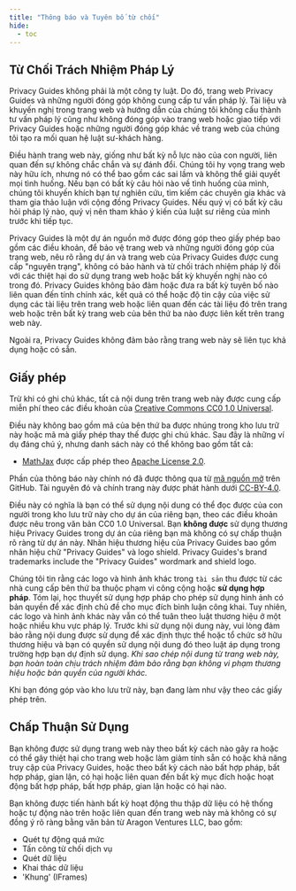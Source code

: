 ```yaml
---
title: "Thông báo và Tuyên bố từ chối"
hide:
  - toc
---
```


## Từ Chối Trách Nhiệm Pháp Lý

Privacy Guides không phải là một công ty luật. Do đó, trang web Privacy Guides và những người đóng góp không cung cấp tư vấn pháp lý. Tài liệu và khuyến nghị trong trang web và hướng dẫn của chúng tôi không cấu thành tư vấn pháp lý cũng như không đóng góp vào trang web hoặc giao tiếp với Privacy Guides hoặc những người đóng góp khác về trang web của chúng tôi tạo ra mối quan hệ luật sư-khách hàng.

Điều hành trang web này, giống như bất kỳ nỗ lực nào của con người, liên quan đến sự không chắc chắn và sự đánh đổi. Chúng tôi hy vọng trang web này hữu ích, nhưng nó có thể bao gồm các sai lầm và không thể giải quyết mọi tình huống. Nếu bạn có bất kỳ câu hỏi nào về tình huống của mình, chúng tôi khuyến khích bạn tự nghiên cứu, tìm kiếm các chuyên gia khác và tham gia thảo luận với cộng đồng Privacy Guides. Nếu quý vị có bất kỳ câu hỏi pháp lý nào, quý vị nên tham khảo ý kiến của luật sư riêng của mình trước khi tiếp tục.

Privacy Guides là một dự án nguồn mở được đóng góp theo giấy phép bao gồm các điều khoản, để bảo vệ trang web và những người đóng góp của trang web, nêu rõ rằng dự án và trang web của Privacy Guides được cung cấp "nguyên trạng", không có bảo hành và từ chối trách nhiệm pháp lý đối với các thiệt hại do sử dụng trang web hoặc bất kỳ khuyến nghị nào có trong đó. Privacy Guides không bảo đảm hoặc đưa ra bất kỳ tuyên bố nào liên quan đến tính chính xác, kết quả có thể hoặc độ tin cậy của việc sử dụng các tài liệu trên trang web hoặc liên quan đến các tài liệu đó trên trang web hoặc trên bất kỳ trang web của bên thứ ba nào được liên kết trên trang web này.

Ngoài ra, Privacy Guides không đảm bảo rằng trang web này sẽ liên tục khả dụng hoặc có sẵn.

## Giấy phép

Trừ khi có ghi chú khác, tất cả nội dung trên trang web này được cung cấp miễn phí theo các điều khoản của [Creative Commons CC0 1.0 Universal](https://github.com/privacyguides/privacyguides.org/blob/main/LICENSE).

Điều này không bao gồm mã của bên thứ ba được nhúng trong kho lưu trữ này hoặc mã mà giấy phép thay thế được ghi chú khác. Sau đây là những ví dụ đáng chú ý, nhưng danh sách này có thể không bao gồm tất cả:

* [MathJax](https://github.com/privacyguides/privacyguides.org/blob/main/docs/javascripts/mathjax.js) được cấp phép theo [Apache License 2.0](https://github.com/privacyguides/privacyguides.org/blob/main/docs/javascripts/LICENSE.mathjax.txt).

Phần của thông báo này chính nó đã được thông qua từ [mã nguồn mở](https://github.com/github/opensource.guide/blob/master/notices.md) trên GitHub. Tài nguyên đó và chính trang này được phát hành dưới [CC-BY-4.0](https://github.com/github/opensource.guide/blob/master/LICENSE).

Điều này có nghĩa là bạn có thể sử dụng nội dung có thể đọc được của con người trong kho lưu trữ này cho dự án của riêng bạn, theo các điều khoản được nêu trong văn bản CC0 1.0 Universal. Bạn **không được** sử dụng thương hiệu Privacy Guides trong dự án của riêng bạn mà không có sự chấp thuận rõ ràng từ dự án này. Nhãn hiệu thương hiệu của Privacy Guides bao gồm nhãn hiệu chữ "Privacy Guides" và logo shield. Privacy Guides's brand trademarks include the "Privacy Guides" wordmark and shield logo.

Chúng tôi tin rằng các logo và hình ảnh khác trong `tài sản` thu được từ các nhà cung cấp bên thứ ba thuộc phạm vi công cộng hoặc **sử dụng hợp pháp**. Tóm lại, học thuyết sử dụng hợp pháp [](https://en.wikipedia.org/wiki/Fair_use) cho phép sử dụng hình ảnh có bản quyền để xác định chủ đề cho mục đích bình luận công khai. Tuy nhiên, các logo và hình ảnh khác này vẫn có thể tuân theo luật thương hiệu ở một hoặc nhiều khu vực pháp lý. Trước khi sử dụng nội dung này, vui lòng đảm bảo rằng nội dung được sử dụng để xác định thực thể hoặc tổ chức sở hữu thương hiệu và bạn có quyền sử dụng nội dung đó theo luật áp dụng trong trường hợp bạn dự định sử dụng. *Khi sao chép nội dung từ trang web này, bạn hoàn toàn chịu trách nhiệm đảm bảo rằng bạn không vi phạm thương hiệu hoặc bản quyền của người khác.*

Khi bạn đóng góp vào kho lưu trữ này, bạn đang làm như vậy theo các giấy phép trên.

## Chấp Thuận Sử Dụng

Bạn không được sử dụng trang web này theo bất kỳ cách nào gây ra hoặc có thể gây thiệt hại cho trang web hoặc làm giảm tính sẵn có hoặc khả năng truy cập của Privacy Guides, hoặc theo bất kỳ cách nào bất hợp pháp, bất hợp pháp, gian lận, có hại hoặc liên quan đến bất kỳ mục đích hoặc hoạt động bất hợp pháp, bất hợp pháp, gian lận hoặc có hại nào.

Bạn không được tiến hành bất kỳ hoạt động thu thập dữ liệu có hệ thống hoặc tự động nào trên hoặc liên quan đến trang web này mà không có sự đồng ý rõ ràng bằng văn bản từ Aragon Ventures LLC, bao gồm:

* Quét tự động quá mức
* Tấn công từ chối dịch vụ
* Quét dữ liệu
* Khai thác dữ liệu
* 'Khung' (IFrames)
